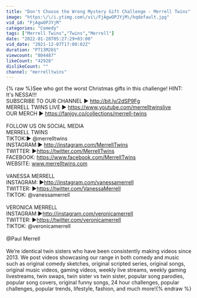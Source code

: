 ```yaml
---
title: "Don't Choose the Wrong Mystery Gift Challenge - Merrell Twins"
image: "https:\/\/i.ytimg.com\/vi\/FjAgwOPJYjM\/hqdefault.jpg"
vid_id: "FjAgwOPJYjM"
categories: "Comedy"
tags: ["Merrell Twins","Twins","Merrell"]
date: "2022-01-28T05:27:29+03:00"
vid_date: "2021-12-07T17:00:02Z"
duration: "PT13M26S"
viewcount: "804487"
likeCount: "42928"
dislikeCount: ""
channel: "merrelltwins"
---
```

{% raw %}See who got the worst Christmas gifts in this challenge! HINT: It's NESSA!!!<br />SUBSCRIBE TO OUR CHANNEL ▶ <a rel="nofollow" target="blank" href="http://bit.ly/2dSP9Fg">http://bit.ly/2dSP9Fg</a> <br />MERRELL TWINS LIVE ▶ <a rel="nofollow" target="blank" href="https://www.youtube.com/merrelltwinslive">https://www.youtube.com/merrelltwinslive</a><br />OUR MERCH ▶ <a rel="nofollow" target="blank" href="https://fanjoy.co/collections/merrell-twins">https://fanjoy.co/collections/merrell-twins</a><br /><br />FOLLOW US ON SOCIAL MEDIA<br />MERRELL TWINS<br />TIKTOK:▶ @merrelltwins<br />INSTAGRAM:▶ <a rel="nofollow" target="blank" href="http://instagram.com/MerrellTwins">http://instagram.com/MerrellTwins</a><br />TWITTER: ▶<a rel="nofollow" target="blank" href="https://twitter.com/MerrellTwins">https://twitter.com/MerrellTwins</a><br />FACEBOOK: <a rel="nofollow" target="blank" href="https://www.facebook.com/MerrellTwins">https://www.facebook.com/MerrellTwins</a><br />WEBSITE: www.merrelltwins.com<br /> <br />VANESSA MERRELL<br />INSTAGRAM: ▶<a rel="nofollow" target="blank" href="http://instagram.com/vanessamerrell">http://instagram.com/vanessamerrell</a><br />TWITTER: ▶<a rel="nofollow" target="blank" href="https://twitter.com/VanessaMerrell">https://twitter.com/VanessaMerrell</a><br />TIKTOK: @vanessamerrell<br /> <br />VERONICA MERRELL<br />INSTAGRAM:▶<a rel="nofollow" target="blank" href="http://instagram.com/veronicamerrell">http://instagram.com/veronicamerrell</a><br />TWITTER: ▶<a rel="nofollow" target="blank" href="https://twitter.com/veronicamerrell">https://twitter.com/veronicamerrell</a><br />TIKTOK: @veronicamerrell<br /><br />@Paul Merrell <br /><br />We’re identical twin sisters who have been consistently making videos since 2013. We post videos showcasing our range in both comedy and music such as original comedy sketches, original scripted series, original songs, original music videos, gaming videos, weekly live streams, weekly gaming livestreams, twin swaps, twin sister vs twin sister, popular song parodies, popular song covers, original funny songs, 24 hour challenges, popular challenges, popular trends, lifestyle, fashion, and much more!{% endraw %}
